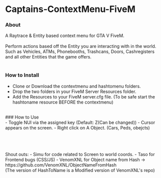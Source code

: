 # Captains-ContextMenu-FiveM
### About <br/>
A Raytrace & Entity based context menu for GTA V FiveM.<br/>
<br/>
Perform actions based off the Entity you are interacting with in the world. Such as Vehicles, ATMs, Phonebooths, Trashcans, Doors, Cashregisters and all other Entities that the game offers. <br/>
<br/>
### How to Install <br/>
- Clone or Download the contextmenu and hashtomenu folders. 
- Drop the two folders in your FiveM Server Resources folder.
- Add the Resources to your FiveM server.cfg file. (To be safe start the hashtoname resource BEFORE the contextmenu)
<br/>
### How to Use <br/>
- Toggle NUI via the assigned key (Default: Z(Can be changed))
- Cursor appears on the screen. 
- Right click on A Object. (Cars, Peds, obejcts)<br/>
<br/>
<br/>
<br/>
<br/>
Shout outs:
- Simu for code related to Screen to world coords.
- Taso for Frontend bugs (CSS/JS)
- VenomXNL for Object name from Hash -> https://github.com/VenomXNL/ObjectNameFromHash <br/>
(The version of HashToName is a Modified version of VenomXNL's repo)
